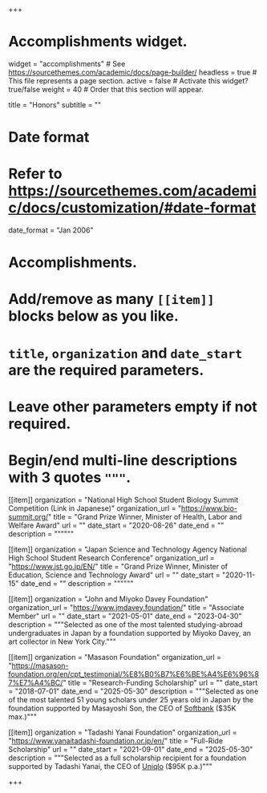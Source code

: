 +++
# Accomplishments widget.
widget = "accomplishments"  # See https://sourcethemes.com/academic/docs/page-builder/
headless = true  # This file represents a page section.
active = false  # Activate this widget? true/false
weight = 40  # Order that this section will appear.

title = "Honors"
subtitle = ""

# Date format
#   Refer to https://sourcethemes.com/academic/docs/customization/#date-format
date_format = "Jan 2006"

# Accomplishments.
#   Add/remove as many `[[item]]` blocks below as you like.
#   `title`, `organization` and `date_start` are the required parameters.
#   Leave other parameters empty if not required.
#   Begin/end multi-line descriptions with 3 quotes `"""`.

[[item]]
  organization = "National High School Student Biology Summit Competition (Link in Japanese)"
  organization_url = "https://www.bio-summit.org/"
  title = "Grand Prize Winner, Minister of Health, Labor and Welfare Award"
  url = ""
  date_start = "2020-08-26"
  date_end = ""
  description = """"""

[[item]]
  organization = "Japan Science and Technology Agency National High School Student Research Conference"
  organization_url = "https://www.jst.go.jp/EN/"
  title = "Grand Prize Winner, Minister of Education, Science and Technology Award"
  url = ""
  date_start = "2020-11-15"
  date_end = ""
  description = """"""
  
[[item]]
  organization = "John and Miyoko Davey Foundation"
  organization_url = "https://www.jmdavey.foundation/"
  title = "Associate Member"
  url = ""
  date_start = "2021-05-01"
  date_end = "2023-04-30"
  description = """Selected as one of the most talented studying-abroad undergraduates in Japan by a foundation supported by Miyoko Davey, an art collector in New York City."""

[[item]]
  organization = "Masason Foundation"
  organization_url = "https://masason-foundation.org/en/cpt_testimonial/%E8%B0%B7%E6%BE%A4%E6%96%87%E7%A4%BC/"
  title = "Research-Funding Scholarship"
  url = ""
  date_start = "2018-07-01"
  date_end = "2025-05-30"
  description = """Selected as one of the most talented 51 young scholars under 25 years old in Japan by the foundation supported by Masayoshi Son, the CEO of <a href="https://www.softbank.jp/en/"> Softbank</a> ($35K max.)"""

[[item]]
  organization = "Tadashi Yanai Foundation"
  organization_url = "https://www.yanaitadashi-foundation.or.jp/en/"
  title = "Full-Ride Scholarship"
  url = ""
  date_start = "2021-09-01"
  date_end = "2025-05-30"
  description = """Selected as a full scholarship recipient for a foundation supported by Tadashi Yanai, the CEO of <a href="https://www.uniqlo.com/us/en/"> Uniqlo</a> ($95K p.a.)"""

+++
